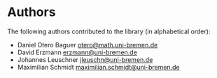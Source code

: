 # Authors
The following authors contributed to the library (in alphabetical order):

 * Daniel Otero Baguer <otero@math.uni-bremen.de>
 * David Erzmann <erzmann@uni-bremen.de>
 * Johannes Leuschner <jleuschn@uni-bremen.de>
 * Maximilian Schmidt <maximilian.schmidt@uni-bremen.de>
